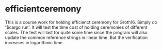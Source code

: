 # efficientceremony

This is a course work for holding efficienct ceremony for Groth16.
Simply do '$cargo run'. It will test the time cost of holding ceremonies of different scales.
The test will last for quite some time since the program will also update the common reference strings in linear time. But the verification increases in logarithmic time.